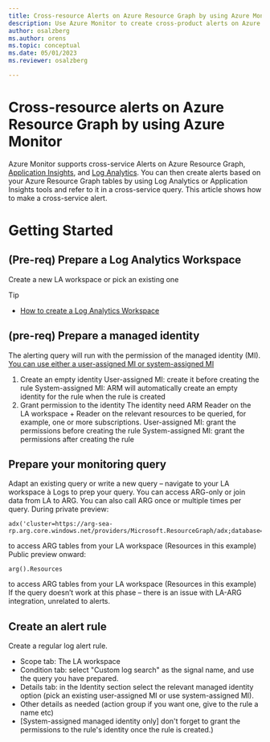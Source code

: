 ```yaml
---
title: Cross-resource Alerts on Azure Resource Graph by using Azure Monitor
description: Use Azure Monitor to create cross-product alerts on Azure Resource Graph and Log Analytics in Azure Monitor
author: osalzberg
ms.author: orens
ms.topic: conceptual
ms.date: 05/01/2023
ms.reviewer: osalzberg

---
```

# Cross-resource alerts on Azure Resource Graph by using Azure Monitor
Azure Monitor supports cross-service Alerts on Azure Resource Graph, [Application Insights](../app/app-insights-overview.md), and [Log Analytics](../logs/data-platform-logs.md). You can then create alerts based on your Azure Resource Graph tables by using Log Analytics or Application Insights tools and refer to it in a cross-service query. This article shows how to make a cross-service alert.

# Getting Started
## (Pre-req) Prepare a Log Analytics Workspace

Create a new LA workspace or pick an existing one

> [!TIP]
> * [How to create a Log Analytics Workspace]("https://learn.microsoft.com/azure/azure-monitor/logs/quick-create-workspace?tabs=azure-portal")

## (pre-req) Prepare a managed identity

The alerting query will run with the permission of the managed identity (MI). [You can use either a user-assigned MI or system-assigned MI]("https://learn.microsoft.com/azure/active-directory/managed-identities-azure-resources/overview#managed-identity-types")

1. Create an empty identity
User-assigned MI: create it before creating the rule
System-assigned MI: ARM will automatically create an empty identity for the rule when the rule is created
2. Grant permission to the identity
The identity need ARM Reader on the LA workspace + Reader on the relevant resources to be queried, for example, one or more subscriptions.
User-assigned MI: grant the permissions before creating the rule
System-assigned MI: grant the permissions after creating the rule

## Prepare your monitoring query

Adapt an existing query or write a new query – navigate to your LA workspace à Logs to prep your query. 
You can access ARG-only or join data from LA to ARG. You can also call ARG once or multiple times per query.
During private preview:

```kusto
adx('cluster=https://arg-sea-rp.arg.core.windows.net/providers/Microsoft.ResourceGraph/adx;database=AzureResourceGraph').Resources
```
to access ARG tables from your LA workspace (Resources in this example)
Public preview onward: 

```kusto
arg().Resources
```
to access ARG tables from your LA workspace (Resources in this example)
If the query doesn’t work at this phase – there is an issue with LA-ARG integration, unrelated to alerts.
## Create an alert rule
Create a regular log alert rule.
* Scope tab: The LA workspace
* Condition tab: select "Custom log search" as the signal name, and use the query you have prepared.
* Details tab: in the Identity section select the relevant managed identity option (pick an existing user-assigned MI or use system-assigned MI).
* Other details as needed (action group if you want one, give to the rule a name etc)
* [System-assigned managed identity only] don't forget to grant the permissions to the rule's identity once the rule is created.)